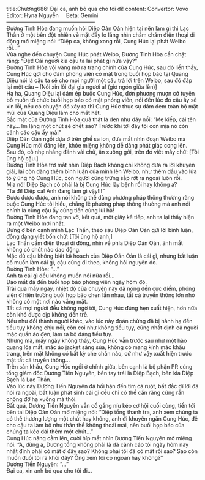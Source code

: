 title:Chương686: Đại ca, anh bỏ qua cho tôi đi!
content:
Convertor: Vovo<br>Editor: Hyna Nguyễn     Beta: Gemini<br>————————————————–<br>Đường Tinh Hỏa đang muốn hỏi Diệp Oản Oản hiện tại nên làm gì thì Lạc Thần ở một bên đột nhiên vẻ mặt đầy lo lắng nhìn chằm chằm điện thoại di động mở miệng nói: “Diệp ca, không xong rồi, Cung Húc lại phát Weibo rồi…”<br>Vừa nghe đến chuyện Cung Húc phát Weibo, Đường Tinh Hỏa cắn chặt răng: “Đệt! Cái người kia cậu ta lại phát gì nữa vậy?”<br>Đường Tinh Hỏa vội vàng mở ra trang chính của Cung Húc, sau đó liền thấy, Cung Húc gởi cho đám phóng viên có mặt trong buổi họp báo tại Quang Diệu nói là cậu ta sẽ cho mọi người một câu trả lời trên Weibo, sau đó đáp lại một câu – [Nói xin lỗi đại gia ngươi a! (giơ ngón giữa lên)]<br>Ha ha, Quang Diệu lại dám ép buộc Cung Húc, đơn phương mượn cớ tuyên bố muốn tổ chức buổi họp báo có mặt phóng viên, nói đến lúc đó cậu ấy sẽ xin lỗi, nếu có chuyện đó xảy ra thì Cung Húc thực sự dám đem toàn bộ mặt mũi của Quang Diệu làm cho mất hết.<br>Sắc mặt của Đường Tinh Hỏa quả thật là đen như đáy nồi: “Mẹ kiếp, cái tên này… Im lặng một chút sẽ chết sao? Trước khi tới đây tôi con mịa nó còn cảnh cáo cậu ấy mà!”<br>Diệp Oản Oản ngồi dựa ở trên ghế sa lon, đưa mắt nhìn đoạn Weibo mà Cung Húc mới đăng lên, khóe miệng không dễ dàng phát giác cong lên.<br>Sau đó, cô nhẹ nhàng đánh vài chữ, ấn xuống gởi, trên đó viết mấy chữ: [Tôi ủng hộ cậu.]<br>Đường Tinh Hỏa trơ mắt nhìn Diệp Bạch không chỉ không đưa ra lời khuyên giải, lại còn đăng thêm bình luận của mình lên Weibo, như thêm dầu vào lửa tỏ ý ủng hộ Cung Húc, con ngươi cũng trừng sắp rớt ra ngoài luôn rồi.<br>Mịa nó! Diệp Bạch có phải là bị Cung Húc lây bệnh rồi hay không a?<br>“Ta đi! Diệp ca! Anh đang làm gì vậy!!!”<br>Được được được, anh nói không thể dùng phương pháp thông thường ràng buộc Cung Húc tôi hiểu, chẳng lẽ phương pháp thông thường mà anh nói chính là cùng cậu ấy cùng tiến cùng lùi hả!<br>Đường Tinh Hỏa đang tan vỡ, kết quả, một giây kế tiếp, anh ta lại thấy hiện ra một Weibo mới nhất.<br>Đứng ở bên cạnh mình Lạc Thần, theo sau Diệp Oản Oản gửi lời bình luận, đồng dạng viết bốn chữ: [Tôi ủng hộ anh.]<br>Lạc Thần cầm điện thoại di động, nhìn về phía Diệp Oản Oản, ánh mắt không có chút nào dao động.<br>Mặc dù cậu không biết kế hoạch của Diệp Oản Oản là cái gì, nhưng bất luận cô muốn làm cái gì, cậu cũng đi theo, không hỏi nguyên do.<br>Đường Tinh Hỏa: “…”<br>Anh ta cái gì đều không muốn nói nữa rồi…<br>Đảo mắt đã đến buổi họp báo phóng viên ngày hôm đó.<br>Trải qua mấy ngày, nhiệt độ của chuyện này đã nóng đến cực điểm, phóng viên ở hiện trường buổi họp báo chen lấn nhau, tất cả truyền thông lớn nhỏ không có một nơi nào vắng mặt.<br>Tất cả mọi người đều không ngờ tới, Cung Húc đúng hẹn xuất hiện, hơn nữa còn khó được dịp không đến trễ.<br>Nếu như đổi thành người khác, vào lúc này đoán chừng đã bị hành hạ đến tiều tụy không chịu nổi, còn coi như không tiều tụy, cũng nhất định cả người mặc quần áo đen, làm ra bộ dáng tiều tụy.<br>Nhưng mà, mấy ngày không thấy, Cung Húc vẫn trước sau như một hào quang lóa mắt, mặc áo jacket sáng sủa, không có mang kính mác khẩu trang, trên mặt không có bất kỳ che chắn nào, cứ như vậy xuất hiện trước mặt tất cả truyền thông…<br>Trên sân khấu, Cung Húc ngồi ở chính giữa, bên cạnh là bộ phận PR cùng tổng giám đốc Dương Tiến Nguyên, bên tay trái là Diệp Bạch, bên kia Diệp Bạch là Lạc Thần.<br>Vào lúc này Dương Tiến Nguyên đã hối hận đến tím cả ruột, bất đắc dĩ lời đã nói ra ngoài, bất luận phát sinh cái gì đều chỉ có thể cắn răng cứng rắn chống đỡ hạ xuống mà thôi.<br>Bất quá, Dương Tiến Nguyên vẫn cố gắng níu kéo cơ hội cuối cùng, tiến tới bên tai Diệp Oản Oản mở miệng nói: “Diệp tổng thanh tra, anh xem chúng ta có thể thương lượng một chút hay không, anh đi khuyên ngăn Cung Húc, để cho cậu ta làm bộ như thân thể không thoải mái, nên buổi họp báo của chúng ta kéo dài thêm một chút…”<br>Cung Húc nâng cằm lên, cười híp mắt nhìn Dương Tiến Nguyên mở miệng nói: “A, đừng a, Dương tổng không phải là đã cảnh cáo tôi ngày hôm nay nhất định phải có mặt ở đây sao? Không phải tôi đã có mặt rồi sao? Sao còn muốn đuổi tôi ra khỏi đây? Ông xem tôi có ngoan hay không?”<br>Dương Tiến Nguyên: “…”<br>Đại ca, xin anh bỏ qua cho tôi đi…